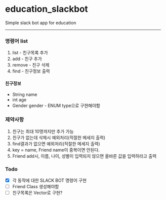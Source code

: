 # education_slackbot
Simple slack bot app for education

---

### 명령어 list
1. list - 친구목록 추가
2. add - 친구 추가
3. remove - 친구 삭제
4. find - 친구정보 출력


#### 친구정보
 - String name
 - int age
 - Gender gender - ENUM type으로 구현해야함

### 제약사항
1. 친구는 최대 10명까지만 추가 가능
2. 친구가 없는데 삭제시 예외처리(적절한 메세지 출력)
3. find결과가 없으면 예외처리(적절한 메세지 출력)
4. key = name, Friend name이 중복이면 안된다.
5. Friend add시, 이름, 나이, 성별이 입력되지 않으면 올바른 값을 입력하라고 출력

### Todo
- [x] 각 동작에 대한 SLACK BOT 명령어 구현
- [ ] Friend Class 생성해야함
- [ ] 친구목록은 Vector로 구현?
